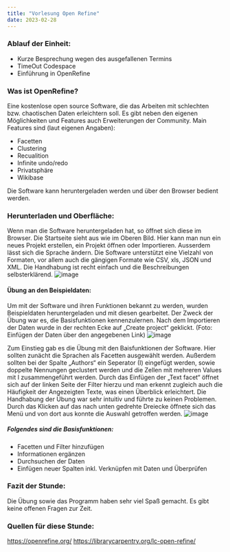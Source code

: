 ```yaml
---
title: "Vorlesung Open Refine"
date: 2023-02-28
---
```


### Ablauf der Einheit:
-	Kurze Besprechung wegen des ausgefallenen Termins
-	TimeOut Codespace
-	Einführung in OpenRefine


### Was ist OpenRefine?
Eine kostenlose open source Software, die das Arbeiten mit schlechten bzw. chaotischen Daten erleichtern soll. 
Es gibt neben den eigenen Möglichkeiten und Features auch Erweiterungen der Community. 
Main Features sind (laut eigenen Angaben): 
-	Facetten
-	Clustering 
-	Recualition 
-	Infinite undo/redo
-	Privatsphäre
-	Wikibase

Die Software kann heruntergeladen werden und über den Browser bedient werden.

### Herunterladen und Oberfläche: 
Wenn man die Software heruntergeladen hat, so öffnet sich diese im Browser. Die Startseite sieht aus wie im Oberen Bild. Hier kann man nun ein neues Projekt erstellen, ein Projekt öffnen oder Importieren. Ausserdem lässt sich die Sprache ändern. 
Die Software unterstützt eine Vielzahl von Formaten, vor allem auch die gängigen Formate wie CSV, xls, JSON und XML. 
Die Handhabung ist recht einfach und die Beschreibungen selbsterklärend. 
![image](https://user-images.githubusercontent.com/92806411/223205626-080c3214-87ba-40dc-b9d6-21f5c2695d3e.png)

#### Übung an den Beispieldaten:
Um mit der Software und ihren Funktionen bekannt zu werden, wurden Beispieldaten heruntergeladen und mit diesen gearbeitet. Der Zweck der 
Übung war es, die Basisfunktionen kennenzulernen.  Nach dem Importieren der Daten wurde in der rechten Ecke auf „Create project“ geklickt.
(Foto: Einfügen der Daten über den angegebenen Link)
![image](https://user-images.githubusercontent.com/92806411/223205718-d97c033a-b0ba-46cd-9552-e11e87772488.png)

Zum Einstieg gab es die Übung mit den Baisfunktionen der Software. Hier sollten zunächt die Sprachen als Facetten ausgewählt werden. Außerdem sollten bei der Spalte „Authors“ ein Seperator (I) eingefügt werden, sowie doppelte Nennungen geclustert werden und die Zellen mit mehreren Values mit I zusammengeführt werden. Durch das Einfügen der „Text facet“ öffnet sich auf der linken Seite der Filter hierzu und man erkennt zugleich auch die Häufigkeit der Angezeigten Texte, was einen Überblick erleichtert. 
Die Handhabung der Übung war sehr intuitiv und führte zu keinen Problemen. Durch das Klicken auf das nach unten gedrehte Dreiecke öffnete sich das Menü und von dort aus konnte die Auswahl getroffen werden. 
![image](https://user-images.githubusercontent.com/92806411/223205783-034f9363-4600-49df-84ad-0ae5b08cef41.png) 
##### Folgendes sind die Basisfunktionen: 
-	Facetten und Filter hinzufügen
-	Informationen ergänzen
-	Durchsuchen der Daten
-	Einfügen neuer Spalten inkl. Verknüpfen mit Daten und Überprüfen


### Fazit der Stunde:
Die Übung sowie das Programm haben sehr viel Spaß gemacht. Es gibt keine offenen Fragen zur Zeit.  

### Quellen für diese Stunde:
https://openrefine.org/
https://librarycarpentry.org/lc-open-refine/


